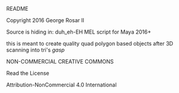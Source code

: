 README

Copyright 2016 George Rosar II


Source is hiding in: duh_eh-EH
MEL script for Maya 2016+

this is meant to create quality quad polygon based objects after 3D scanning into tri's *gasp*

NON-COMMERCIAL CREATIVE COMMONS

Read the License

Attribution-NonCommercial 4.0 International